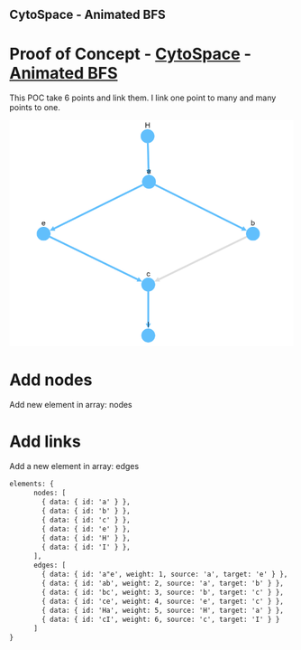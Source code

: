 ## CytoSpace - Animated BFS

# Proof of Concept - [CytoSpace](http://js.cytoscape.org/) - [Animated BFS](http://js.cytoscape.org/demos/7e2f4d29ff7ef1a1bba5/)

This POC take 6 points and link them. 
I link one point to many and many points to one.

![screenshot](Screenshot_1.png)

# Add nodes

Add new element in array: nodes

# Add links

Add a new element in array: edges

```
elements: {
      nodes: [
        { data: { id: 'a' } },
        { data: { id: 'b' } },
        { data: { id: 'c' } },
        { data: { id: 'e' } },
        { data: { id: 'H' } },
        { data: { id: 'I' } },
      ],
      edges: [
        { data: { id: 'a"e', weight: 1, source: 'a', target: 'e' } },
        { data: { id: 'ab', weight: 2, source: 'a', target: 'b' } },
        { data: { id: 'bc', weight: 3, source: 'b', target: 'c' } },
        { data: { id: 'ce', weight: 4, source: 'e', target: 'c' } },
        { data: { id: 'Ha', weight: 5, source: 'H', target: 'a' } },
        { data: { id: 'cI', weight: 6, source: 'c', target: 'I' } }
      ]
}
```
